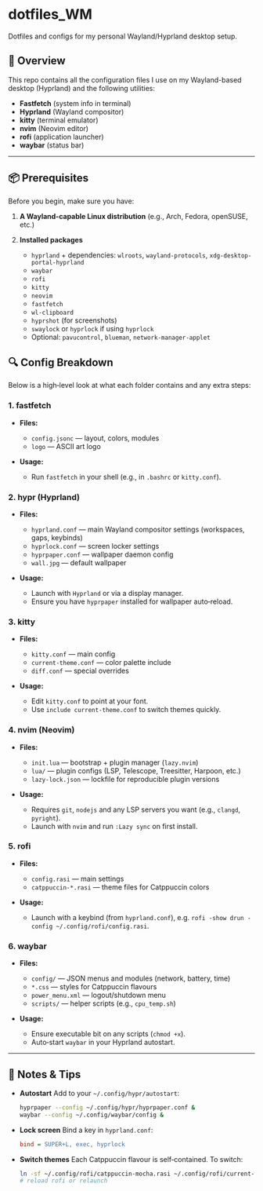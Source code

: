 # dotfiles\_WM

Dotfiles and configs for my personal Wayland/Hyprland desktop setup.

## 📖 Overview

This repo contains all the configuration files I use on my Wayland-based desktop (Hyprland) and the following utilities:

* **Fastfetch** (system info in terminal)
* **Hyprland** (Wayland compositor)
* **kitty** (terminal emulator)
* **nvim** (Neovim editor)
* **rofi** (application launcher)
* **waybar** (status bar)

---

## 📦 Prerequisites

Before you begin, make sure you have:

1. **A Wayland-capable Linux distribution**
   (e.g., Arch, Fedora, openSUSE, etc.)

2. **Installed packages**

   * `hyprland` + dependencies: `wlroots`, `wayland-protocols`, `xdg-desktop-portal-hyprland`
   * `waybar`
   * `rofi`
   * `kitty`
   * `neovim`
   * `fastfetch`
   * `wl-clipboard`
   * `hyprshot` (for screenshots)
   * `swaylock` or `hyprlock` if using `hyprlock`
   * Optional: `pavucontrol`, `blueman`, `network-manager-applet`


## 🔍 Config Breakdown

Below is a high‑level look at what each folder contains and any extra steps:

### 1. fastfetch

* **Files:**

  * `config.jsonc` — layout, colors, modules
  * `logo` — ASCII art logo
* **Usage:**

  * Run `fastfetch` in your shell (e.g., in `.bashrc` or `kitty.conf`).

### 2. hypr (Hyprland)

* **Files:**

  * `hyprland.conf` — main Wayland compositor settings (workspaces, gaps, keybinds)
  * `hyprlock.conf` — screen locker settings
  * `hyprpaper.conf` — wallpaper daemon config
  * `wall.jpg` — default wallpaper
* **Usage:**

  * Launch with `Hyprland` or via a display manager.
  * Ensure you have `hyprpaper` installed for wallpaper auto‑reload.

### 3. kitty

* **Files:**

  * `kitty.conf` — main config
  * `current-theme.conf` — color palette include
  * `diff.conf` — special overrides
* **Usage:**

  * Edit `kitty.conf` to point at your font.
  * Use `include current-theme.conf` to switch themes quickly.

### 4. nvim (Neovim)

* **Files:**

  * `init.lua` — bootstrap + plugin manager (`lazy.nvim`)
  * `lua/` — plugin configs (LSP, Telescope, Treesitter, Harpoon, etc.)
  * `lazy-lock.json` — lockfile for reproducible plugin versions
* **Usage:**

  * Requires `git`, `nodejs` and any LSP servers you want (e.g., `clangd`, `pyright`).
  * Launch with `nvim` and run `:Lazy sync` on first install.

### 5. rofi

* **Files:**

  * `config.rasi` — main settings
  * `catppuccin-*.rasi` — theme files for Catppuccin colors
* **Usage:**

  * Launch with a keybind (from `hyprland.conf`), e.g. `rofi -show drun -config ~/.config/rofi/config.rasi`.

### 6. waybar

* **Files:**

  * `config/` — JSON menus and modules (network, battery, time)
  * `*.css` — styles for Catppuccin flavours
  * `power_menu.xml` — logout/shutdown menu
  * `scripts/` — helper scripts (e.g., `cpu_temp.sh`)
* **Usage:**

  * Ensure executable bit on any scripts (`chmod +x`).
  * Auto‑start `waybar` in your Hyprland autostart.

---

## 📝 Notes & Tips

* **Autostart**
  Add to your `~/.config/hypr/autostart`:

  ```sh
  hyprpaper --config ~/.config/hypr/hyprpaper.conf &
  waybar --config ~/.config/waybar/config &
  ```
* **Lock screen**
  Bind a key in `hyprland.conf`:

  ```ini
  bind = SUPER+L, exec, hyprlock
  ```
* **Switch themes**
  Each Catppuccin flavour is self‑contained. To switch:

  ```sh
  ln -sf ~/.config/rofi/catppuccin-mocha.rasi ~/.config/rofi/current-theme.rasi
  # reload rofi or relaunch
  ```
